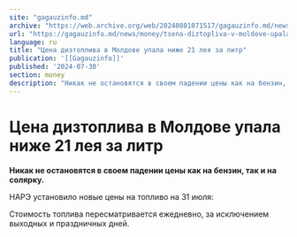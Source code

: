 ```yaml
---
site: "gagauzinfo.md"
archive: "https://web.archive.org/web/20240801071517/gagauzinfo.md/news/money/tsena-diztopliva-v-moldove-upala-nizhe-21-leya-za-litr"
url: "https://gagauzinfo.md/news/money/tsena-diztopliva-v-moldove-upala-nizhe-21-leya-za-litr"
language: ru
title: "Цена дизтоплива в Молдове упала ниже 21 лея за литр"
publication: '[[Gagauzinfo]]'
published: '2024-07-30'
section: money
description: "Никак не остановятся в своем падении цены как на бензин, так и на солярку."
---
```


# Цена дизтоплива в Молдове упала ниже 21 лея за литр

**Никак не остановятся в своем падении цены как на бензин, так и на солярку.**

НАРЭ установило новые цены на топливо на 31 июля:

Стоимость топлива пересматривается ежедневно, за исключением выходных и праздничных дней.